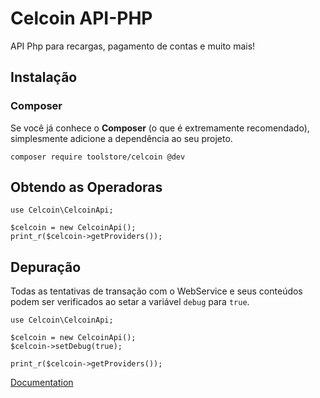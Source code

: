# Celcoin API-PHP
API Php para recargas, pagamento de contas e muito mais!

## Instalação
### Composer
Se você já conhece o **Composer** (o que é extremamente recomendado), simplesmente adicione a dependência ao seu projeto.

```
composer require toolstore/celcoin @dev
```

## Obtendo as Operadoras

```
use Celcoin\CelcoinApi;

$celcoin = new CelcoinApi();
print_r($celcoin->getProviders());

```
## Depuração

Todas as tentativas de transação com o WebService e seus conteúdos podem
ser verificados ao setar a variável `debug` para `true`.

```
use Celcoin\CelcoinApi;

$celcoin = new CelcoinApi();
$celcoin->setDebug(true);

print_r($celcoin->getProviders());

```

[Documentation](https://apihmlg.celcoin.com.br/swagger/ui/index)
